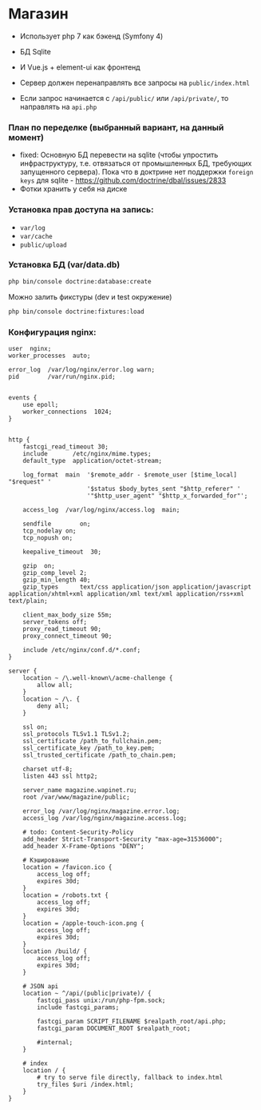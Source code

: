 # Магазин

- Использует php 7 как бэкенд (Symfony 4)
- БД Sqlite
- И Vue.js + element-ui как фронтенд


- Сервер должен перенаправлять все запросы на `public/index.html`
- Если запрос начинается с `/api/public/` или `/api/private/`, то направлять на `api.php`


### План по переделке (выбранный вариант, на данный момент)
- fixed: Основную БД перевести на sqlite (чтобы упростить инфраструктуру, т.е. отвязаться от промышленных БД, требующих запущенного сервера). Пока что в доктрине нет поддержки `foreign keys` для sqlite - https://github.com/doctrine/dbal/issues/2833
- Фотки хранить у себя на диске


### Установка прав доступа на запись:
- `var/log`
- `var/cache`
- `public/upload`

### Установка БД (var/data.db)
```bash
php bin/console doctrine:database:create
```
Можно залить фикстуры (dev и test окружение)
```bash
php bin/console doctrine:fixtures:load
```


### Конфигурация nginx:
```nginx
user  nginx;
worker_processes  auto;

error_log  /var/log/nginx/error.log warn;
pid        /var/run/nginx.pid;


events {
    use epoll;
    worker_connections  1024;
}


http {
    fastcgi_read_timeout 30;
    include       /etc/nginx/mime.types;
    default_type  application/octet-stream;

    log_format  main  '$remote_addr - $remote_user [$time_local] "$request" '
                      '$status $body_bytes_sent "$http_referer" '
                      '"$http_user_agent" "$http_x_forwarded_for"';

    access_log  /var/log/nginx/access.log  main;

    sendfile        on;
    tcp_nodelay on;
    tcp_nopush on;

    keepalive_timeout  30;

    gzip  on;
    gzip_comp_level 2;
    gzip_min_length 40;
    gzip_types      text/css application/json application/javascript application/xhtml+xml application/xml text/xml application/rss+xml text/plain;

    client_max_body_size 55m;
    server_tokens off;
    proxy_read_timeout 90;
    proxy_connect_timeout 90;

    include /etc/nginx/conf.d/*.conf;
}

server {
    location ~ /\.well-known\/acme-challenge {
        allow all;
    }
    location ~ /\. {
        deny all;
    }

    ssl on;
    ssl_protocols TLSv1.1 TLSv1.2;
    ssl_certificate /path_to_fullchain.pem;
    ssl_certificate_key /path_to_key.pem;
    ssl_trusted_certificate /path_to_chain.pem;

    charset utf-8;
    listen 443 ssl http2;

    server_name magazine.wapinet.ru;
    root /var/www/magazine/public;

    error_log /var/log/nginx/magazine.error.log;
    access_log /var/log/nginx/magazine.access.log;

    # todo: Content-Security-Policy
    add_header Strict-Transport-Security "max-age=31536000";
    add_header X-Frame-Options "DENY";

    # Кэширование
    location = /favicon.ico {
        access_log off;
        expires 30d;
    }
    location = /robots.txt {
        access_log off;
        expires 30d;
    }
    location = /apple-touch-icon.png {
        access_log off;
        expires 30d;
    }
    location /build/ {
        access_log off;
        expires 30d;
    }

    # JSON api
    location ~ ^/api/(public|private)/ {
        fastcgi_pass unix:/run/php-fpm.sock;
        include fastcgi_params;

        fastcgi_param SCRIPT_FILENAME $realpath_root/api.php;
        fastcgi_param DOCUMENT_ROOT $realpath_root;

        #internal;
    }

    # index
    location / {
        # try to serve file directly, fallback to index.html
        try_files $uri /index.html;
    }
}
```
